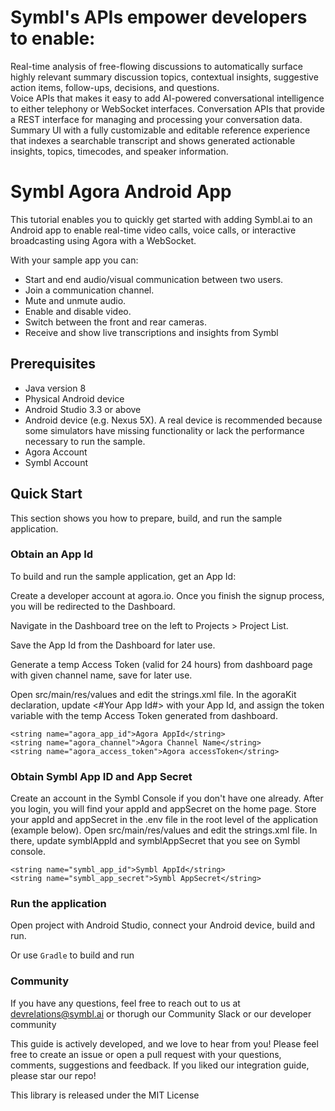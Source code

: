 


# Symbl's APIs empower developers to enable:

Real-time analysis of free-flowing discussions to automatically surface highly relevant summary discussion topics, contextual insights, suggestive action items, follow-ups, decisions, and questions.\
Voice APIs that makes it easy to add AI-powered conversational intelligence to either telephony or WebSocket interfaces.
Conversation APIs that provide a REST interface for managing and processing your conversation data.
Summary UI with a fully customizable and editable reference experience that indexes a searchable transcript and shows generated actionable insights, topics, timecodes, and speaker information.

# Symbl Agora Android App
This tutorial enables you to quickly get started with adding Symbl.ai to an Android app to enable real-time video calls, voice calls, or interactive broadcasting using Agora with a WebSocket.

With your sample app you can:

* Start and end audio/visual communication between two users.
* Join a communication channel.
* Mute and unmute audio.
* Enable and disable video.
* Switch between the front and rear cameras.
* Receive and show live transcriptions and insights from Symbl
## Prerequisites
* Java version 8
* Physical Android device 
* Android Studio 3.3 or above
* Android device (e.g. Nexus 5X). A real device is recommended because some simulators have missing functionality or lack the performance necessary to run the sample.
* Agora Account
* Symbl Account
## Quick Start
This section shows you how to prepare, build, and run the sample application.

### Obtain an App Id
To build and run the sample application, get an App Id:

Create a developer account at agora.io. Once you finish the signup process, you will be redirected to the Dashboard.

Navigate in the Dashboard tree on the left to Projects > Project List.

Save the App Id from the Dashboard for later use.

Generate a temp Access Token (valid for 24 hours) from dashboard page with given channel name, save for later use.

Open src/main/res/values and edit the strings.xml file. In the agoraKit declaration, update <#Your App Id#> with your App Id, and assign the token variable with the temp Access Token generated from dashboard.
```
<string name="agora_app_id">Agora AppId</string>
<string name="agora_channel">Agora Channel Name</string>
<string name="agora_access_token">Agora accessToken</string>

```
### Obtain Symbl App ID and App Secret
Create an account in the Symbl Console if you don't have one already.
After you login, you will find your appId and appSecret on the home page.
Store your appId and appSecret in the .env file in the root level of the application (example below).
Open src/main/res/values and edit the strings.xml file. In there, update symblAppId and symblAppSecret that you see on Symbl console.
```
<string name="symbl_app_id">Symbl AppId</string>
<string name="symbl_app_secret">Symbl AppSecret</string>
```
### Run the application
Open project with Android Studio, connect your Android device, build and run.

Or use ```Gradle``` to build and run

### Community
If you have any questions, feel free to reach out to us at devrelations@symbl.ai or thorugh our Community Slack or our developer community

This guide is actively developed, and we love to hear from you! Please feel free to create an issue or open a pull request with your questions, comments, suggestions and feedback. If you liked our integration guide, please star our repo!

This library is released under the MIT License

